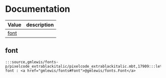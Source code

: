 # Documentation
|Value|description|
|---|---|
|[font](#font)||

## font

```moonbit
:::source,gmlewis/fonts-p/pixelcode_extrablackitalic/pixelcode_extrablackitalic.mbt,17909:::let font : <a href="gmlewis/fonts#Font">@gmlewis/fonts.Font</a>
```

